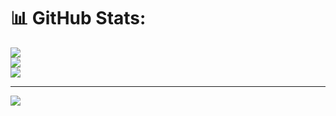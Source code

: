 # 📊 GitHub Stats:
![](https://github-readme-stats.vercel.app/api?username=Frandevades&theme=dark&hide_border=false&include_all_commits=false&count_private=false)<br/>
![](https://github-readme-streak-stats.herokuapp.com/?user=Frandevades&theme=dark&hide_border=false)<br/>
![](https://github-readme-stats.vercel.app/api/top-langs/?username=Frandevades&theme=dark&hide_border=false&include_all_commits=false&count_private=false&layout=compact)

---
[![](https://visitcount.itsvg.in/api?id=Frandevades&icon=0&color=0)](https://visitcount.itsvg.in)

<!-- Proudly created with GPRM ( https://gprm.itsvg.in ) -->